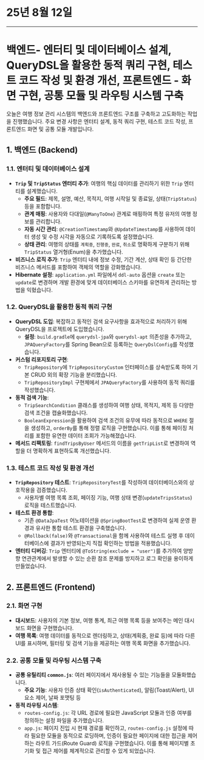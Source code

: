 # 25년 8월 12일


---

# 백엔드- 엔터티 및 데이터베이스 설계, QueryDSL을 활용한 동적 쿼리 구현, 테스트 코드 작성 및 환경 개선, 프론트엔드 - 화면 구현, 공통 모듈 및 라우팅 시스템 구축

오늘은 여행 정보 관리 시스템의 백엔드와 프론트엔드 구조를 구축하고 고도화하는 작업을 진행했습니다. 주요 변경 사항은 엔터티 설계, 동적 쿼리 구현, 테스트 코드 작성, 프론트엔드 화면 및 공통 모듈 개발입니다.

## 1. 백엔드 (Backend)

### 1.1. 엔터티 및 데이터베이스 설계
- **`Trip` 및 `TripStatus` 엔터티 추가**: 여행의 핵심 데이터를 관리하기 위한 `Trip` 엔터티를 설계했습니다.
  - **주요 필드**: 제목, 설명, 예산, 목적지, 여행 시작일 및 종료일, 상태(`TripStatus`) 등을 포함합니다.
  - **관계 매핑**: 사용자와 다대일(`@ManyToOne`) 관계로 매핑하여 특정 유저의 여행 정보를 관리합니다.
  - **자동 시간 관리**: `@CreationTimestamp`와 `@UpdateTimestamp`를 사용하여 데이터 생성 및 수정 시각을 자동으로 기록하도록 설정했습니다.
  - **상태 관리**: 여행의 상태를 `계획중`, `진행중`, `완료`, `취소`로 명확하게 구분하기 위해 `TripStatus` 열거형(Enum)을 추가했습니다.
- **비즈니스 로직 추가**: `Trip` 엔터티 내에 정보 수정, 기간 계산, 상태 확인 등 간단한 비즈니스 메서드를 포함하여 객체의 역할을 강화했습니다.
- **Hibernate 설정**: `application.yml` 파일에서 `ddl-auto` 옵션을 `create` 또는 `update`로 변경하며 개발 환경에 맞게 데이터베이스 스키마를 유연하게 관리하는 방법을 익혔습니다.

### 1.2. QueryDSL을 활용한 동적 쿼리 구현
- **QueryDSL 도입**: 복잡하고 동적인 검색 요구사항을 효과적으로 처리하기 위해 QueryDSL을 프로젝트에 도입했습니다.
  - **설정**: `build.gradle`에 `querydsl-jpa`와 `querydsl-apt` 의존성을 추가하고, `JPAQueryFactory`를 Spring Bean으로 등록하는 `QueryDslConfig`를 작성했습니다.
- **커스텀 리포지토리 구현**:
  - `TripRepository`에 `TripRepositoryCustom` 인터페이스를 상속받도록 하여 기본 CRUD 외의 확장 기능을 분리했습니다.
  - `TripRepositoryImpl` 구현체에서 `JPAQueryFactory`를 사용하여 동적 쿼리를 작성했습니다.
- **동적 검색 기능**:
  - `TripSearchCondition` 클래스를 생성하여 여행 상태, 목적지, 제목 등 다양한 검색 조건을 캡슐화했습니다.
  - `BooleanExpression`을 활용하여 검색 조건의 유무에 따라 동적으로 `WHERE` 절을 생성하고, `orderBy`를 통해 정렬 로직을 구현했습니다. 이를 통해 페이징 처리를 포함한 유연한 데이터 조회가 가능해졌습니다.
- **메서드 리팩토링**: `findTripsByUser` 메서드의 이름을 `getTripList`로 변경하여 역할을 더 명확하게 표현하도록 개선했습니다.

### 1.3. 테스트 코드 작성 및 환경 개선
- **`TripRepository` 테스트**: `TripRepositoryTest`를 작성하여 데이터베이스와의 상호작용을 검증했습니다.
  - 사용자별 여행 목록 조회, 페이징 기능, 여행 상태 변경(`updateTripsStatus`) 로직을 테스트했습니다.
- **테스트 환경 통합**:
  - 기존 `@DataJpaTest` 어노테이션을 `@SpringBootTest`로 변경하여 실제 운영 환경과 유사한 통합 테스트 환경을 구축했습니다.
  - `@Rollback(false)`와 `@Transactional`을 함께 사용하여 테스트 실행 후 데이터베이스에 결과가 반영되는지 직접 확인하는 방법을 적용했습니다.
- **엔터티 디버깅**: `Trip` 엔터티에 `@ToString(exclude = "user")`를 추가하여 양방향 연관관계에서 발생할 수 있는 순환 참조 문제를 방지하고 로그 확인을 용이하게 만들었습니다.

## 2. 프론트엔드 (Frontend)

### 2.1. 화면 구현
- **대시보드**: 사용자의 기본 정보, 여행 통계, 최근 여행 목록 등을 보여주는 메인 대시보드 화면을 구현했습니다.
- **여행 목록**: 여행 데이터를 동적으로 렌더링하고, 상태(계획중, 완료 등)에 따라 다른 UI를 표시하며, 필터링 및 검색 기능을 제공하는 여행 목록 화면을 추가했습니다.

### 2.2. 공통 모듈 및 라우팅 시스템 구축
- **공통 유틸리티 `common.js`**: 여러 페이지에서 재사용될 수 있는 기능들을 모듈화했습니다.
  - **주요 기능**: 사용자 인증 상태 확인(`isAuthenticated`), 알림(Toast/Alert), UI 요소 제어, 날짜 포맷팅 등
- **동적 라우팅 시스템**:
  - `routes-config.js`: 각 URL 경로에 필요한 JavaScript 모듈과 인증 여부를 정의하는 설정 파일을 추가했습니다.
  - `app.js`: 페이지 진입 시 현재 경로를 확인하고, `routes-config.js` 설정에 따라 필요한 모듈을 동적으로 로딩하며, 인증이 필요한 페이지에 대한 접근을 제어하는 라우트 가드(Route Guard) 로직을 구현했습니다. 이를 통해 페이지별 초기화 및 접근 제어를 체계적으로 관리할 수 있게 되었습니다.
